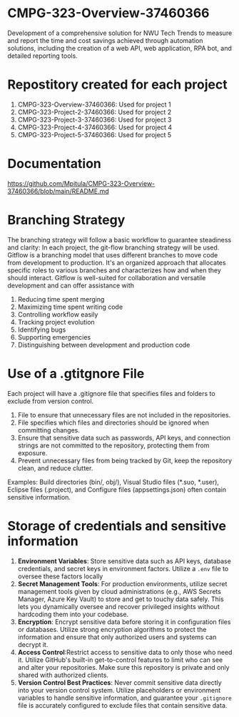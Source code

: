 # CMPG-323-Overview-37460366
Development of a comprehensive solution for NWU Tech Trends to measure and report the time and cost savings achieved through automation solutions, including the creation of a web API, web application, RPA bot, and detailed reporting tools.
# Repostitory created for each project 
1. CMPG-323-Overview-37460366: Used for project 1
2. CMPG-323-Project-2-37460366: Used for project 2
3. CMPG-323-Project-3-37460366: Used for project 3
4. CMPG-323-Project-4-37460366: Used for project 4
5. CMPG-323-Project-5-37460366: Used for project 5
# Documentation
https://github.com/Mpitula/CMPG-323-Overview-37460366/blob/main/README.md
# Branching Strategy
The branching strategy will follow a basic workflow to guarantee steadiness and clarity:
In each project, the git-flow branching strategy will be used. Gitflow is a branching model that uses different branches to move code from development to production. It's an organized approach that allocates specific roles to various branches and characterizes how and when they should interact. Gitflow is well-suited for collaboration and versatile development and can offer assistance with
1. Reducing time spent merging
2. Maximizing time spent writing code
3. Controlling workflow easily
4. Tracking project evolution
5. Identifying bugs
6. Supporting emergencies
7. Distinguishing between development and production code
# Use of a .gtitgnore File
Each project will have a .gitignore file that specifies files and folders to exclude from version control.
1. File to ensure that unnecessary files are not included in the repositories.
2. File specifies which files and directories should be ignored when committing changes.
4. Ensure that sensitive data such as passwords, API keys, and connection strings are not committed to the repository, protecting them from exposure.
5. Prevent unnecessary files from being tracked by Git, keep the repository clean, and reduce clutter.

Examples:
Build directories (bin/, obj/), Visual Studio files (*.suo, *.user), Eclipse files (.project), and Configure files (appsettings.json) often contain sensitive information.
# Storage of credentials and sensitive information 
1. **Environment Variables**: Store sensitive data such as API keys, database credentials, and secret keys in environment factors. Utilize a `.env` file to oversee these factors locally
2. **Secret Management Tools**: For production environments, utilize secret management tools given by cloud administrations (e.g., AWS Secrets Manager, Azure Key Vault) to store and get to touchy data safely. This lets you dynamically oversee and recover privileged insights without hardcoding them into your codebase.
3. **Encryption**: Encrypt sensitive data before storing it in configuration files or databases. Utilize strong encryption algorithms to protect the information and ensure that only authorized users and systems can decrypt it.
4. **Access Control**:Restrict access to sensitive data to only those who need it. Utilize GitHub's built-in get-to-control features to limit who can see and alter your repositories. Make sure this repository is private and only shared with authorized clients.
5. **Version Control Best Practices**: Never commit sensitive data directly into your version control system. Utilize placeholders or environment variables to handle sensitive information, and guarantee your `.gitignore` file is accurately configured to exclude files that contain sensitive data.

